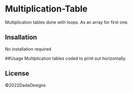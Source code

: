 # Multiplication-Table
Multiplication tables done with loops. As an array for first one. 

## Insallation
No installation required

##Usage
Multiplication tables coded to print out horizontally. 

## License
©2022DadaDesigns
